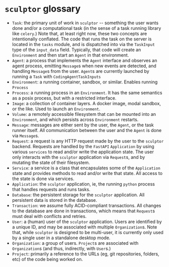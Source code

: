 # `sculptor` glossary

- `Task`: the primary unit of work in `sculptor` --
  something the user wants done and/or a computational task (in the sense of a task running library like `celery`.)
  Note that, at least right now, these two concepts are intentionally conflated.
  The code that runs the task on the server is located in the `tasks` module,
  and is dispatched into via the `TaskInput` type of the `input_data` field.
  Typically, that code will create an `Environment` and then start an `Agent` in that environment.
- `Agent`: a process that implements the  `Agent` interface and observes an agent process, emitting `Message`s
  when new events are detected, and handling `Message`s from the user.
  `Agent`s are currently launched by running a `Task` with `CodingAgentTaskInputs`
- `Environment`: a running container, sandbox, or similar. Enables running `Process`
- `Process`: a running process in an `Environment`.  It has the same semantics as a posix process, but with a restricted interface.
- `Image`: a collection of container layers. A docker image, modal sandbox, or the like. Used to launch an `Environment`.
- `Volume`: a remotely accessible filesystem that can be mounted into an `Environment`, and which persists across `Environment` restarts.
- `Message`: messages are either sent by the user, the `Agent`, or the task runner itself.
  All communication between the user and the `Agent` is done via `Message`s.
- `Request`: a request is any HTTP request made by the user to the `sculptor` backend.
  Requests are handled by the `FastAPI` `Application` by using various `services` to read and/or write the application state.
  The user only interacts with the `sculptor` application via `Request`s, and by mutating the state of their filesystem.
- `Service`: a service is a class that encapsulates some of the `Application` state and provides methods to read and/or write that state.
  All access to the state is done via services.
- `Application`: the `sculptor` application, ie, the running `python` process that handles requests and runs tasks.
- `Database`: the persistent storage for the `sculptor` application. All persistent data is stored in the database.
- `Transaction`: we assume fully ACID-compliant transactions.
  All changes to the database are done in transactions, which means that `Request`s must deal with conflicts and retries.
- `User`: a (human) user of the `sculptor` application.
  Users are identified by a unique ID, and may be associated with multiple `Organization`s.
  Note that, while `sculptor` is designed to be multi-user, it is currently only used by a single user in a standalone desktop mode.
- `Organization`: a group of users.  `Project`s are associated with `Organization`s
  (and thus, indirectly, with `User`s.)
- `Project`: primarily a reference to the URLs (eg, git repositories, folders, etc) of the code being worked on.
